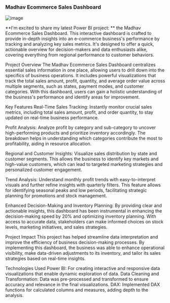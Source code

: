 ### Madhav Ecommerce Sales Dashboard

![image](https://github.com/user-attachments/assets/14415beb-748e-4f5c-863f-7425c5eadfba)

**I'm excited to share my latest Power BI project: **
the Madhav Ecommerce Sales Dashboard. This interactive dashboard is crafted to provide in-depth insights into an e-commerce business's performance by tracking and analyzing key sales metrics. It's designed to offer a quick, actionable overview for decision-makers and data enthusiasts alike, covering everything from regional performance to customer behaviors.

Project Overview
The Madhav Ecommerce Sales Dashboard centralizes essential sales information in one place, allowing users to drill down into the specifics of business operations. It includes powerful visualizations that track the total sales amount, profit, quantity, and average order value across multiple segments, such as states, payment modes, and customer categories. With this dashboard, users can gain a holistic understanding of the business's performance and identify areas for improvement.

Key Features
Real-Time Sales Tracking: Instantly monitor crucial sales metrics, including total sales amount, profit, and order quantity, to stay updated on real-time business performance.

Profit Analysis: Analyze profit by category and sub-category to uncover high-performing products and prioritize inventory accordingly. The breakdown helps in understanding which categories contribute the most to profitability, aiding in resource allocation.

Regional and Customer Insights: Visualize sales distribution by state and customer segments. This allows the business to identify key markets and high-value customers, which can lead to targeted marketing strategies and personalized customer engagement.

Trend Analysis: Understand monthly profit trends with easy-to-interpret visuals and further refine insights with quarterly filters. This feature allows for identifying seasonal peaks and low periods, facilitating strategic planning for promotions and stock management.

Enhanced Decision-Making and Inventory Planning: By providing clear and actionable insights, this dashboard has been instrumental in enhancing the decision-making speed by 20% and optimizing inventory planning. With access to accurate data, stakeholders can make informed choices on stock levels, marketing initiatives, and sales strategies.

Project Impact
This project has helped streamline data interpretation and improve the efficiency of business decision-making processes. By implementing this dashboard, the business was able to enhance operational visibility, make data-driven adjustments to its inventory, and tailor its sales strategies based on real-time insights.

Technologies Used
Power BI: For creating interactive and responsive data visualizations that enable dynamic exploration of data.
Data Cleaning and Transformation: Data was pre-processed and transformed to ensure accuracy and relevance in the final visualizations.
DAX: Implemented DAX functions for calculated columns and measures, adding depth to the analysis.
